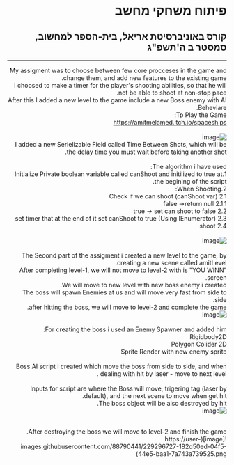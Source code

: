 <div dir='rtl' lang='he'>

#  פיתוח משחקי מחשב
## קורס באוניברסיטת אריאל, בית-הספר למחשוב, סמסטר ב ה'תשפ"ג
----

My assigment was to choose between few core procceses in the game and change them, and add new features to the existing game.<br />
I choosed to make a timer for the player's shooting abilities, so that he will not be able to shoot at non-stop pace.<br />
After this I added a new level to the game include a new Boss enemy with AI Beheviare.<br />
Tp Play the Game: <br />
https://amitmelamed.itch.io/spaceships<br />
<br />
![image](https://user-images.githubusercontent.com/88790441/229295204-70443e5a-6816-4ae2-ad4d-426d1b71e37c.png)<br />
I added a new Serielizable Field called Time Between Shots, which will be the delay time you must wait before taking another shot.<br />
<br />
The algorithm i have used:<br />
1.Initialize Private boolean variable called canShoot and initilized to true at the begining of the script.<br />
2.When Shooting:<br />
2.1 Check if we can shoot (canShoot var)<br />
2.1.1 false ->return null<br />
2.2 true -> set can shoot to false<br />
2.3 set timer that at the end of it set canShoot to true (Using IEnumerator)<br />
2.4 shoot<br />
<br />
![image](https://user-images.githubusercontent.com/88790441/229295654-8802482e-7069-4408-9f87-6c00b89aeb3b.png)<br />
<br />
The Second part of the assigment i created a new level to the game, by creating a new scene called amitLevel.<br />
After completing level-1, we will not move to level-2 with is "YOU WINN" screen.<br />
We will move to new level with new boss enemy i created.<br />
The boss will spawn Enemies at us and will move very fast from side to side. <br />
after hitting the boss, we will move to level-2 and complete the game.<br />![image](https://user-images.githubusercontent.com/88790441/229295965-685aa938-b346-4341-9e30-3206e768e1e9.png)
<br /><br />
For creating the boss i used an Enemy Spawner and added him:<br />
Rigidbody2D<br />
Polygon Colider 2D<br />
Sprite Render with new enemy sprite<br />
<br />
Boss AI script i created which move the boss from side to side, and when dealing with hit by laser - move to next level .<br /><br />
Inputs for script are where the Boss will move, trigering tag (laser by default), and the next scene to move when get hit.<br />
The boss object will be also destroyed by hit.
<br />
![image](https://user-images.githubusercontent.com/88790441/229296439-6c82eaa4-52be-470e-966a-6d0096d7f09c.png)

<br />
After destroying the boss we will move to level-2 and finish the game.<br />
  ![image](https://user-images.githubusercontent.com/88790441/229296727-182d50ed-04f5-44e5-baa1-7a743a739525.png)



</div>

